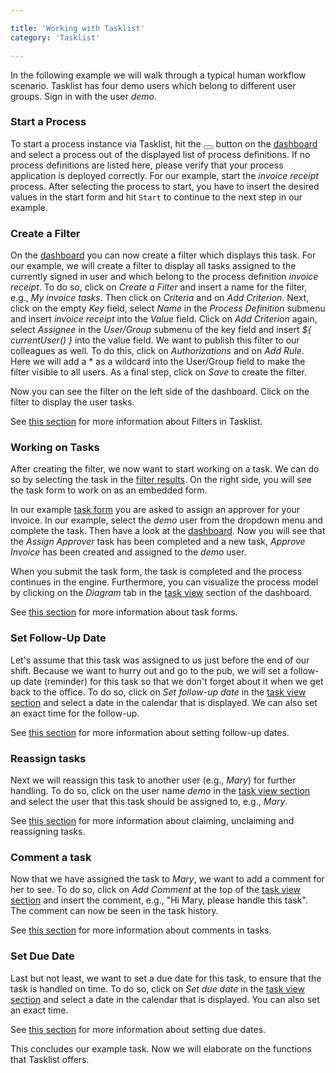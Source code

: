 ```yaml
---

title: 'Working with Tasklist'
category: 'Tasklist'

---
```


In the following example we will walk through a typical human workflow scenario. Tasklist has four demo users which belong to different user groups. Sign in with the user _demo_.

### Start a Process

To start a process instance via Tasklist, hit the <button class="btn btn-xs"><i class="glyphicon glyphicon-list-alt"></i></button> button on the [dashboard](ref:#tasklist-dashboard) and select a process out of the displayed list of process definitions. If no process definitions are listed here, please verify that your process application is deployed correctly. For our example, start the _invoice receipt_ process.
After selecting the process to start, you have to insert the desired values in the start form and hit <code>Start</code> to continue to the next step in our example.


### Create a Filter

On the [dashboard](ref:#tasklist-dashboard) you can now create a filter which displays this task. For our example, we will create a filter to display all tasks assigned to the currently signed in user and which belong to the process definition _invoice receipt_. To do so, click on _Create a Filter_ and insert a name for the filter, e.g., _My invoice tasks_. Then click on _Criteria_ and on _Add Criterion_. Next, click on the empty _Key_ field, select _Name_ in the _Process Definition_ submenu and insert _invoice receipt_ into the _Value_ field. Click on _Add Criterion_ again, select _Assignee_ in the _User/Group_ submenu of the key field and insert _${ currentUser() }_ into the value field. We want to publish this filter to our colleagues as well. To do this, click on _Authorizations_ and on _Add Rule_. Here we will add a * as a wildcard into the User/Group field to make the filter visible to all users. As a final step, click on _Save_ to create the filter.

Now you can see the filter on the left side of the dashboard. Click on the filter to display the user tasks.

See [this section](ref:#tasklist-filters) for more information about Filters in Tasklist.

### Working on Tasks

After creating the filter, we now want to start working on a task. We can do so by selecting the task in the [filter results](#tasklist-dashboard-filter-results). On the right side, you will see the task form to work on as an embedded form.

In our example [task form](ref:#tasklist-task-forms) you are asked to assign an approver for your invoice. In our example, select the _demo_ user from the dropdown menu and 
complete the task. Then have a look at the [dashboard](ref:#tasklist-dashboard). Now you will see that the _Assign Approver_ task has been completed and a new task, _Approve Invoice_ has been created and assigned to the _demo_ user.

When you submit the task form, the task is completed and the process continues in the engine. Furthermore, you can visualize the process model by clicking on the _Diagram_ tab in the [task view](ref:#tasklist-dashboard-task-view) section of the dashboard.

See [this section](ref:#tasklist-task-forms) for more information about task forms.


### Set Follow-Up Date

Let's assume that this task was assigned to us just before the end of our shift. Because we want to hurry out and go to the pub, we will set a follow-up date (reminder) for this task so that we don't forget about it when we get back to the office. To do so, click on _Set follow-up date_ in the [task view section](ref:#tasklist-dashboard-task-view) and select a date in the calendar that is displayed. We can also set an exact time for the follow-up.

See [this section](ref:#tasklist-dashboard-set-due-dates-and-follow-up-dates) for more information about setting follow-up dates.

### Reassign tasks

Next we will reassign this task to another user (e.g., _Mary_) for further handling. To do so, click on the user name _demo_ in the [task view section](ref:#tasklist-dashboard-task-view) and select the user that this task should be assigned to, e.g., _Mary_.

See [this section](ref:#tasklist-dashboard-claim-unclaim-and-reassign-tasks) for more information about claiming, unclaiming and reassigning tasks.

### Comment a task

Now that we have assigned the task to _Mary_, we want to add a comment for her to see. To do so, click on _Add Comment_ at the top of the [task view section](ref:#tasklist-dashboard-task-view) and insert the comment, e.g., "Hi Mary, please handle this task". The comment can now be seen in the task history.

See [this section](ref:#tasklist-dashboard-comments) for more information about comments in tasks.

### Set Due Date

Last but not least, we want to set a due date for this task, to ensure that the task is handled on time. To do so, click on _Set due date_ in the [task view section](ref:#tasklist-dashboard-task-view) and select a date in the calendar that is displayed. You can also set an exact time.

See [this section](ref:#tasklist-dashboard-set-due-dates-and-follow-up-dates) for more information about setting due dates.   




This concludes our example task. Now we will elaborate on the functions that Tasklist offers.
